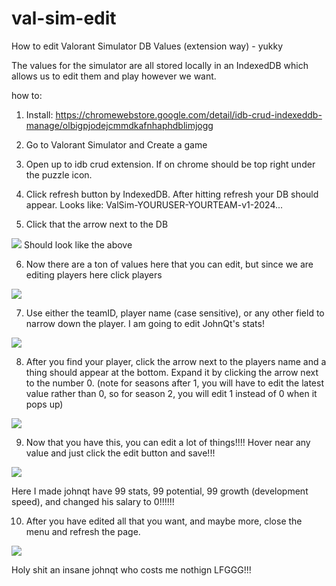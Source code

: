 # val-sim-edit

How to edit Valorant Simulator DB Values (extension way) - yukky
 
The values for the simulator are all stored locally in an IndexedDB which allows us to edit them and play however we want.
 
how to:
 
1. Install: https://chromewebstore.google.com/detail/idb-crud-indexeddb-manage/olbigpjodejcmmdkafnhaphdblimjogg
 
2. Go to Valorant Simulator and Create a game
 
3. Open up to idb crud extension. If on chrome should be top right under the puzzle icon.
 
4. Click refresh button by IndexedDB. After hitting refresh your DB should appear. Looks like: ValSim-YOURUSER-YOURTEAM-v1-2024...
 
5. Click that the arrow next to the DB
 
<img src="https://i.imgur.com/UCBhe2a.png" />
Should look like the above
 
6. Now there are a ton of values here that you can edit, but since we are editing players here click players
<img src="https://i.imgur.com/uHv9BJP.png" />
 
7. Use either the teamID, player name (case sensitive), or any other field to narrow down the player. I am going to edit JohnQt's stats!
<img src ="https://i.imgur.com/Mzdo3Bm.png" />
 
8. After you find your player, click the arrow next to the players name and a thing should appear at the bottom. Expand it by clicking the arrow next to the number 0. (note for seasons after 1, you will have to edit the latest value rather than 0, so for season 2, you will edit 1 instead of 0 when it pops up)
 
<img src ="https://i.imgur.com/6UIJdcK.png" />
 
9. Now that you have this, you can edit a lot of things!!!! Hover near any value and just click the edit button and save!!!
 
<img src ="https://i.imgur.com/USz6nTl.png" />
 
Here I made johnqt have 99 stats, 99 potential, 99 growth (development speed), and changed his salary to 0!!!!!!
 
10. After you have edited all that you want, and maybe more, close the menu and refresh the page.
 
<img src ="https://i.imgur.com/h5P2MJE.png" />
 
Holy shit an insane johnqt who costs me nothign LFGGG!!!
